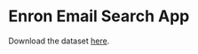 # Enron Email Search App

Download the dataset [here](http://www.cs.cmu.edu/~enron/enron_mail_20110402.tgz).



